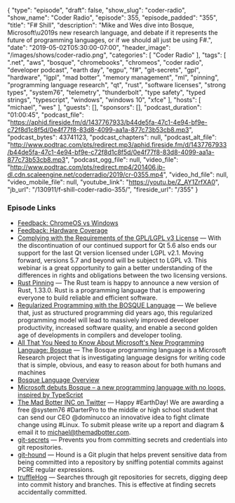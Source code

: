 {
  "type": "episode",
  "draft": false,
  "show_slug": "coder-radio",
  "show_name": "Coder Radio",
  "episode": 355,
  "episode_padded": "355",
  "title": "F# Shill",
  "description": "Mike and Wes dive into Bosque, Microsoft\u2019s new research language, and debate if it represents the future of programming languages, or if we should all just be using F#.",
  "date": "2019-05-02T05:30:00-07:00",
  "header_image": "/images/shows/coder-radio.png",
  "categories": [
    "Coder Radio"
  ],
  "tags": [
    ".net",
    "aws",
    "bosque",
    "chromebooks",
    "chromeos",
    "coder radio",
    "developer podcast",
    "earth day",
    "egpu",
    "f#",
    "git-secrets",
    "gpl",
    "hardware",
    "lgpl",
    "mad botter",
    "memory management",
    "ml",
    "pinning",
    "programming language research",
    "qt",
    "rust",
    "software licenses",
    "strong types",
    "system76",
    "telemetry",
    "thunderbolt",
    "type safety",
    "typed strings",
    "typescript",
    "windows",
    "windows 10",
    "xfce"
  ],
  "hosts": [
    "michael",
    "wes"
  ],
  "guests": [],
  "sponsors": [],
  "podcast_duration": "01:00:45",
  "podcast_file": "https://aphid.fireside.fm/d/1437767933/b44de5fa-47c1-4e94-bf9e-c72f8d1c8f5d/0e4f77f8-83d8-4099-aa1a-877c73b53cb8.mp3",
  "podcast_bytes": 43741123,
  "podcast_chapters": null,
  "podcast_alt_file": "http://www.podtrac.com/pts/redirect.mp3/aphid.fireside.fm/d/1437767933/b44de5fa-47c1-4e94-bf9e-c72f8d1c8f5d/0e4f77f8-83d8-4099-aa1a-877c73b53cb8.mp3",
  "podcast_ogg_file": null,
  "video_file": "http://www.podtrac.com/pts/redirect.mp4/201406.jb-dl.cdn.scaleengine.net/coderradio/2019/cr-0355.mp4",
  "video_hd_file": null,
  "video_mobile_file": null,
  "youtube_link": "https://youtu.be/Z_AY1ZrfXA0",
  "jb_url": "/130911/f-shill-coder-radio-355/",
  "fireside_url": "/355"
}


### Episode Links

  * [Feedback: ChromeOS vs Windows](https://slexy.org/view/s202BcCBtC "Feedback: ChromeOS vs Windows")
  * [Feedback: Hardware Coverage](https://slexy.org/view/s206N3bRHB "Feedback: Hardware Coverage")
  * [Complying with the Requirements of the GPL/LGPL v3 License](https://resources.qt.io/videos/complying-with-the-requirements-of-the-gpl-lgpl-v3-license-on-demand-webinar "Complying with the Requirements of the GPL/LGPL v3 License") — With the discontinuation of our continued support for Qt 5.6 also ends our support for the last Qt version licensed under LGPL v2.1. Moving forward, versions 5.7 and beyond will be subject to LGPL v3. This webinar is a great opportunity to gain a better understanding of the differences in rights and obligations between the two licensing versions.
  * [Rust Pinning](https://blog.rust-lang.org/2019/02/28/Rust-1.33.0.html "Rust Pinning") — The Rust team is happy to announce a new version of Rust, 1.33.0. Rust is a programming language that is empowering everyone to build reliable and efficient software.
  * [Regularized Programming with the BOSQUE Language](https://www.microsoft.com/en-us/research/uploads/prod/2019/04/beyond_structured_report_v2.pdf "Regularized Programming with the BOSQUE Language") — We believe that, just as structured programming did years ago, this regularized programming model will lead to massively improved developer productivity, increased software quality, and enable a second golden age of developments in compilers and developer tooling.
  * [All That You Need to Know About Microsoft's New Programming Language: Bosque](https://dev.to/0xrumple/all-what-you-need-to-know-about-microsoft-s-new-programming-language-bosque-38c0 "All That You Need to Know About Microsoft's New Programming Language: Bosque") — The Bosque programming language is a Microsoft Research project that is investigating language designs for writing code that is simple, obvious, and easy to reason about for both humans and machines 
  * [Bosque Language Overview](https://github.com/Microsoft/BosqueLanguage/blob/master/docs/language/overview.md "Bosque Language Overview")
  * [Microsoft debuts Bosque – a new programming language with no loops, inspired by TypeScript](https://www.theregister.co.uk/2019/04/18/microsoft_bosque_programming_language/ "Microsoft debuts Bosque – a new programming language with no loops, inspired by TypeScript")
  * [The Mad Botter INC on Twitter](https://twitter.com/TheMadBotterINC/status/1120375364004528128 "The Mad Botter INC on Twitter") — Happy #EarthDay! We are awarding a free @system76 #DarterPro to the middle or high school student that can send our CEO @dominucco an innovative idea to fight climate change using #Linux. To submit please write up a report and diagram & email it to michael@themadbotter.com.
  * [git-secrets](https://github.com/awslabs/git-secrets "git-secrets") — Prevents you from committing secrets and credentials into git repositories.
  * [git-hound](https://github.com/ezekg/git-hound "git-hound") — Hound is a Git plugin that helps prevent sensitive data from being committed into a repository by sniffing potential commits against PCRE regular expressions. 
  * [truffleHog](https://github.com/dxa4481/truffleHog "truffleHog") — Searches through git repositories for secrets, digging deep into commit history and branches. This is effective at finding secrets accidentally committed. 


